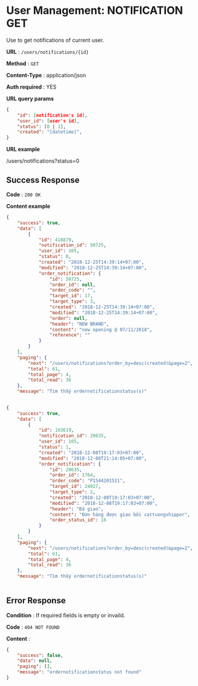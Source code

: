 # User Management: NOTIFICATION GET

Use to get notifications of current user.

**URL** : `/users/notifications/{id}`

**Method** : `GET`

**Content-Type** : application/json

**Auth required** : YES

**URL query params**

```json
{
    "id": [notification's id],
    "user_id": [user's id],
    "status": [0 | 1],
    "created": "[datetime]",
}
```

**URL example**

/users/notifications?status=0

## Success Response

**Code** : `200 OK`

**Content example**

```json
{
    "success": true,
    "data": [
        {
            "id": 418879,
            "notification_id": 50725,
            "user_id": 105,
            "status": 0,
            "created": "2018-12-25T14:39:14+07:00",
            "modified": "2018-12-25T14:39:14+07:00",
            "order_notification": {
                "id": 50725,
                "order_id": null,
                "order_code": "",
                "target_id": 17,
                "target_type": 3,
                "created": "2018-12-25T14:39:14+07:00",
                "modified": "2018-12-25T14:39:14+07:00",
                "order": null,
                "header": "NEW BRAND",
                "content": "new opening @ 07/11/2018",
                "reference": ""
            }
        }
    ],
    "paging": {
        "next": "/users/notifications?order_by=desc(created)&page=2",
        "total": 61,
        "total_page": 4,
        "total_read": 36
    },
    "message": "Tìm thấy ordernotificationstatus(s)"
        
```

```json
{
    "success": true,
    "data": [
        {
            "id": 193619,
            "notification_id": 20635,
            "user_id": 105,
            "status": 1,
            "created": "2018-12-08T19:17:03+07:00",
            "modified": "2018-12-08T21:14:05+07:00",
            "order_notification": {
                "id": 20635,
                "order_id": 1764,
                "order_code": "P1544201521",
                "target_id": 24027,
                "target_type": 2,
                "created": "2018-12-08T19:17:03+07:00",
                "modified": "2018-12-08T19:17:03+07:00",
                "header": "Đã giao",
                "content": "Đơn hàng được giao bởi cattuongshipper",
                "order_status_id": 16
            }
        }
    ],
    "paging": {
        "next": "/users/notifications?order_by=desc(created)&page=2",
        "total": 61,
        "total_page": 4,
        "total_read": 36
    },
    "message": "Tìm thấy ordernotificationstatus(s)"
        
```

## Error Response

**Condition** : If required fields is empty or invaild.

**Code** : `404 NOT FOUND`

**Content** :

```json
{
    "success": false,
    "data": null,
    "paging": [],
    "message": "ordernotificationstatus not found"
}
```